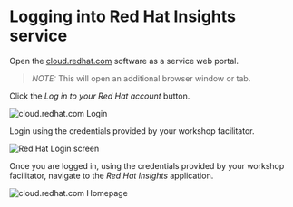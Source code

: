 # Logging into Red Hat Insights service   

Open the <a href="https://cloud.redhat.com" target="_blank">cloud.redhat.com</a>
software as a service web portal.

>_NOTE:_ This will open an additional browser window or tab.

Click the _Log in to your Red Hat account_ button.


![cloud.redhat.com Login](/rhel-labs/scenarios/insights-workshop/assets/cloud.redhat.com-homepage.png)


Login using the credentials provided by your workshop facilitator.


![Red Hat Login screen](/rhel-labs/scenarios/insights-workshop/assets/redhat-login.png)


Once you are logged in, using the credentials provided by your workshop
facilitator, navigate to the _Red Hat Insights_ application.


![cloud.redhat.com Homepage](/rhel-labs/scenarios/insights-workshop/assets/cloud.redhat.com-homepage-postlogin.png)

